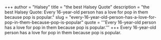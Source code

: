 +++
author = "Halsey"
title = "the best Halsey Quote"
description = "the best Halsey Quote: Every 16-year-old person has a love for pop in them because pop is popular."
slug = "every-16-year-old-person-has-a-love-for-pop-in-them-because-pop-is-popular"
quote = '''Every 16-year-old person has a love for pop in them because pop is popular.'''
+++
Every 16-year-old person has a love for pop in them because pop is popular.
